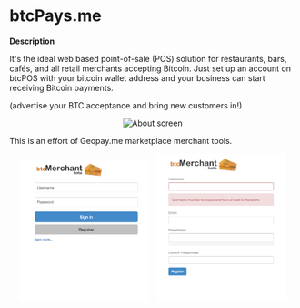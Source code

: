 # btcPays.me

<b>Description</b>

It's the ideal web based point-of-sale (POS) solution for restaurants, bars, cafés, and all retail merchants accepting Bitcoin.
Just set up an account on btcPOS with your bitcoin wallet address and your business can start receiving Bitcoin payments.

(advertise your BTC acceptance and bring new customers in!)

<div align="center">
        <img width="45%" src="screen-shots/btc-accepted.png" alt="About screen" title="Login screen"</img>
</div>


This is an effort of Geopay.me marketplace merchant tools.

<div align="center">
        <img width="45%" src="screen-shots/intro.png" alt="About screen" title="Login screen"</img>
        <img height="0" width="8px">
        <img width="45%" src="screen-shots/register.png" alt="List screen" title="Register screen"></img>
</div>
